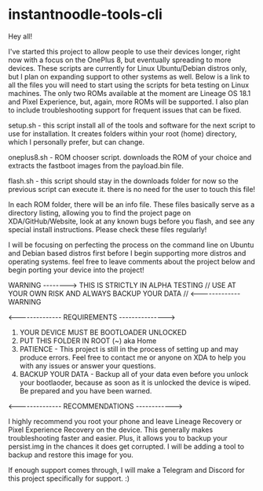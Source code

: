 # instantnoodle-tools-cli

Hey all!

I've started this project to allow people to use their devices longer, right now with a focus on the OnePlus 8, but eventually spreading to more devices. 
These scripts are currently for Linux Ubuntu/Debian distros only, but I plan on expanding support to other systems as well.
Below is a link to all the files you will need to start using the scripts for beta testing on Linux machines. The only two ROMs available at the moment 
are Lineage OS 18.1 and Pixel Experience, but, again, more ROMs will be supported. I also plan to include troubleshooting support for frequent issues 
that can be fixed.

setup.sh - this script install all of the tools and software for the next script to use for installation. It creates folders within your root (home) 
directory, which I personally prefer, but can change.

oneplus8.sh - ROM chooser script. downloads the ROM of your choice and extracts the fastboot images from the payload.bin file.

flash.sh - this script should stay in the downloads folder for now so the previous script can execute it. there is no need for the user to touch this file!

In each ROM folder, there will be an info file. These files basically serve as a directory listing, allowing you to find the project page on XDA/GitHub/Website, look at any known bugs before you flash, and see any special install instructions. Please check these files regularly!

I will be focusing on perfecting the process on the command line on Ubuntu and Debian based distros first before I begin supporting more distros and operating systems. feel free to leave
comments about the project below and begin porting your device into the project!

WARNING --------> THIS IS STRICTLY IN ALPHA TESTING // USE AT YOUR OWN RISK AND ALWAYS BACKUP YOUR DATA // <------------- WARNING

<-------------- REQUIREMENTS --------------->
1. YOUR DEVICE MUST BE BOOTLOADER UNLOCKED
2. PUT THIS FOLDER IN ROOT (~) aka Home
3. PATIENCE - This project is still in the process of setting up and may produce errors. Feel free to contact me or anyone on XDA to help you with any issues or answer your questions.
4. BACKUP YOUR DATA - Backup all of your data even before you unlock your bootlaoder, because as soon as it is unlocked the device is wiped. Be prepared and you have been warned.

<-------------- RECOMMENDATIONS ------------>

I highly recommend you root your phone and leave Lineage Recovery or Pixel Experience Recovery on the device. This generally makes troubleshooting faster and easier. Plus, it allows you to backup your persist.img in the chances it does get corrupted. I will be adding a tool to backup and restore this image for you. 

If enough support comes through, I will make a Telegram and Discord for this project specifically for support. :)
